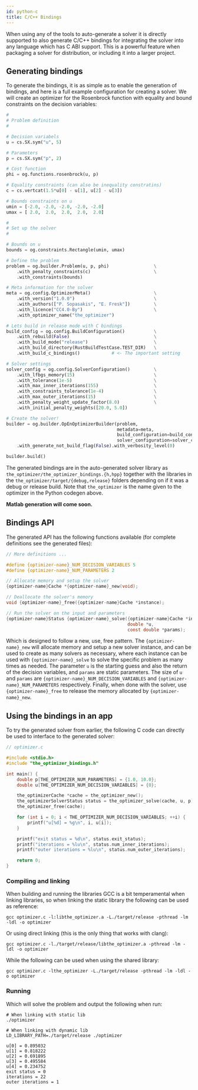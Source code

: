 ```yaml
---
id: python-c
title: C/C++ Bindings
---
```


<script type="text/x-mathjax-config">MathJax.Hub.Config({tex2jax: {inlineMath: [['$','$'], ['\\(','\\)']]}});</script>
<script type="text/javascript" async src="https://cdn.mathjax.org/mathjax/latest/MathJax.js?config=TeX-AMS-MML_HTMLorMML"></script>

When using any of the tools to auto-generate a solver it is directly supported to also generate C/C++ bindings for integrating the solver into any language which has C ABI support. This is a powerful feature when packaging a solver for distribution, or including it into a larger project.

## Generating bindings

To generate the bindings, it is as simple as to enable the generation of bindings, and here is a full example configuration for creating a solver. We will create an optimizer for the Rosenbrock function with equality and bound constraints on the decision variables:

```python
#
# Problem definition
#

# Decision variabels
u = cs.SX.sym("u", 5)

# Parameters
p = cs.SX.sym("p", 2)

# Cost function
phi = og.functions.rosenbrock(u, p)

# Equality constraints (can also be inequality constratins)
c = cs.vertcat(1.5*u[0] - u[1], u[2] - u[3])

# Bounds constraints on u
umin = [-2.0, -2.0, -2.0, -2.0, -2.0]
umax = [ 2.0,  2.0,  2.0,  2.0,  2.0]

#
# Set up the solver
#

# Bounds on u
bounds = og.constraints.Rectangle(umin, umax)

# Define the problem
problem = og.builder.Problem(u, p, phi)                 \
    .with_penalty_constraints(c)                        \
    .with_constraints(bounds)

# Meta information for the solver
meta = og.config.OptimizerMeta()                        \
    .with_version("1.0.0")                              \
    .with_authors(["P. Sopasakis", "E. Fresk"])         \
    .with_licence("CC4.0-By")                           \
    .with_optimizer_name("the_optimizer")

# Lets build in release mode with C bindings
build_config = og.config.BuildConfiguration()           \
    .with_rebuild(False)                                \
    .with_build_mode("release")                         \
    .with_build_directory(RustBuildTestCase.TEST_DIR)   \
    .with_build_c_bindings()            # <- The important setting

# Solver settings
solver_config = og.config.SolverConfiguration()         \
    .with_lfbgs_memory(15)                              \
    .with_tolerance(1e-5)                               \
    .with_max_inner_iterations(155)                     \
    .with_constraints_tolerance(1e-4)                   \
    .with_max_outer_iterations(15)                      \
    .with_penalty_weight_update_factor(8.0)             \
    .with_initial_penalty_weights([20.0, 5.0])

# Create the solver!
builder = og.builder.OpEnOptimizerBuilder(problem,
                                          metadata=meta,
                                          build_configuration=build_config,
                                          solver_configuration=solver_config) \
    .with_generate_not_build_flag(False).with_verbosity_level(0)

builder.build()
```

The generated bindings are in the auto-generated solver library as `the_optimizer/the_optimizer_bindings.{h,hpp}` together with the libraries in the `the_optimizer/target/{debug,release}` folders depending on if it was a debug or release build. Note that `the_optimizer` is the name given to the optimizer in the Python codegen above.

**Matlab generation will come soon.**

## Bindings API

The generated API has the following functions available (for complete definitions see the generated files):

```c
// More definitions ...

#define {optimizer-name}_NUM_DECISION_VARIABLES 5
#define {optimizer-name}_NUM_PARAMETERS 2

// Allocate memory and setup the solver
{optimizer-name}Cache *{optimizer-name}_new(void);

// Deallocate the solver's memory
void {optimizer-name}_free({optimizer-name}Cache *instance);

// Run the solver on the input and parameters
{optimizer-name}Status {optimizer-name}_solve({optimizer-name}Cache *instance,
                                              double *u,
                                              const double *params);
```

Which is designed to follow a new, use, free pattern. The `{optimizer-name}_new` will allocate memory and setup a new solver instance, and can be used to create as many solvers as necessary, where each instance can be used with `{optimizer-name}_solve` to solve the specific problem as many times as needed. The parameter `u` is the starting guess and also the return of the decision variables, and `params` are static parameters. The size of `u` and `params` are `{optimizer-name}_NUM_DECISION_VARIABLES` and `{optimizer-name}_NUM_PARAMETERS` respectively. Finally, when done with the solver, use `{optimizer-name}_free` to release the memory allocated by `{optimizer-name}_new`.

## Using the bindings in an app

To try the generated solver from earlier, the following C code can directly be used to interface to the generated solver:

```c
// optimizer.c

#include <stdio.h>
#include "the_optimizer_bindings.h"

int main() {
	double p[THE_OPTIMIZER_NUM_PARAMETERS] = {1.0, 10.0};
	double u[THE_OPTIMIZER_NUM_DECISION_VARIABLES] = {0};

	the_optimizerCache *cache = the_optimizer_new();
	the_optimizerSolverStatus status = the_optimizer_solve(cache, u, p);
	the_optimizer_free(cache);

	for (int i = 0; i < THE_OPTIMIZER_NUM_DECISION_VARIABLES; ++i) {
		printf("u[%d] = %g\n", i, u[i]);
	}

	printf("exit status = %d\n", status.exit_status);
	printf("iterations = %lu\n", status.num_inner_iterations);
	printf("outer iterations = %lu\n", status.num_outer_iterations);

	return 0;
}
```

### Compiling and linking

When building and running the libraries GCC is a bit temperamental when linking libraries, so when linking the static library the following can be used as reference:

```console
gcc optimizer.c -l:libthe_optimizer.a -L./target/release -pthread -lm -ldl -o optimizer
```

Or using direct linking (this is the only thing that works with clang):

```console
gcc optimizer.c -l./target/release/libthe_optimizer.a -pthread -lm -ldl -o optimizer
```

While the following can be used when using the shared library:

```console
gcc optimizer.c -lthe_optimizer -L./target/release -pthread -lm -ldl -o optimizer
```

### Running

Which will solve the problem and output the following when run:

```console
# When linking with static lib
./optimizer

# When linking with dynamic lib
LD_LIBRARY_PATH=./target/release ./optimizer

u[0] = 0.895032
u[1] = 0.818222
u[2] = 0.691895
u[3] = 0.495584
u[4] = 0.234752
exit status = 0
iterations = 22
outer iterations = 1
```
